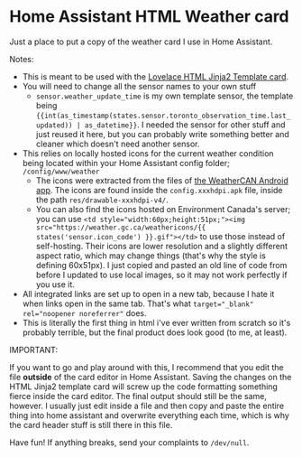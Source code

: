 # Home Assistant HTML Weather card
Just a place to put a copy of the weather card I use in Home Assistant.

Notes:
  - This is meant to be used with the [Lovelace HTML Jinja2 Template card](https://github.com/PiotrMachowski/Home-Assistant-Lovelace-HTML-Jinja2-Template-card).
  - You will need to change all the sensor names to your own stuff
    - `sensor.weather_update_time` is my own template sensor, the template being `{{int(as_timestamp(states.sensor.toronto_observation_time.last_updated)) | as_datetime}}`. I needed the sensor for other stuff and just reused it here, but you can probably write something better and cleaner which doesn't need another sensor.
  - This relies on locally hosted icons for the current weather condition being located within your Home Assistant config folder; `/config/www/weather`
    - The icons were extracted from the files of [the WeatherCAN Android app](https://play.google.com/store/apps/details?id=ca.gc.ec.weather_app_android.ops&hl=en_US). The icons are found inside the `config.xxxhdpi.apk` file, inside the path `res/drawable-xxxhdpi-v4/`.
    - You can also find the icons hosted on Environment Canada's server; you can use `<td style="width:60px;height:51px;"><img src="https://weather.gc.ca/weathericons/{{ states('sensor.icon_code') }}.gif"></td>` to use those instead of self-hosting. Their icons are lower resolution and a slightly different aspect ratio, which may change things (that's why the style is defining 60x51px). I just copied and pasted an old line of code from before I updated to use local images, so it may not work perfectly if you use it.
  - All integrated links are set up to open in a new tab, because I hate it when links open in the same tab. That's what `target="_blank" rel="noopener noreferrer"` does.
  - This is literally the first thing in html i've ever written from scratch so it's probably terrible, but the final product does look good (to me, at least).
  
IMPORTANT:

If you want to go and play around with this, I recommend that you edit the file **outside** of the card editor in Home Assistant. Saving the changes on the HTML Jinja2 template card will screw up the code formatting something fierce inside the card editor. The final output should still be the same, however. I usually just edit inside a file and then copy and paste the entire thing into home assistant and overwrite everything each time, which is why the card header stuff is still there in this file.

Have fun! If anything breaks, send your complaints to `/dev/null`.
